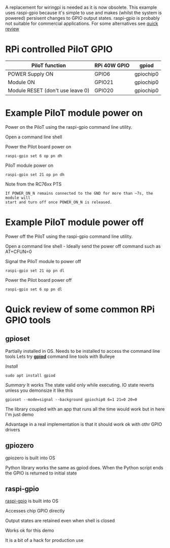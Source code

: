 A replacement for wiringpi is needed as it is now obsolete. This example uses raspi-gpio because it's simple to use and makes (whilst the system is powered) persisent changes to GPIO output states. raspi-gpio is probably not suitable for commercial applications. For some alternatives see [quick review](#Quick-review-of-some-common-RPi-GPIO-tools)

# RPi controlled PiloT GPIO
| PiloT function | RPi 40W GPIO | gpiod |
| --- | --- | --- |
| POWER Supply ON | GPIO6 | gpiochip0|
| Module ON | GPIO21 | gpiochip0|
| Module RESET (don't use leave 0) | GPIO20 | gpiochip0|


# Example PiloT module power on
Power on the PiloT using the raspi-gpio command line utility.

Open a command line shell  

Power the Pilot board power on  
```
raspi-gpio set 6 op pn dh
```

PiloT module power on  
```
raspi-gpio set 21 op pn dh
```

Note from the RC76xx PTS
```
If POWER_ON_N remains connected to the GND for more than ~7s, the module will
start and turn off once POWER_ON_N is released.
```


# Example PiloT module power off
Power off the PiloT using the raspi-gpio command line utility.  

Open a command line shell  - Ideally send the power off command such as AT+CFUN=0

Signal the PiloT module to power off  
```
raspi-gpio set 21 op pn dl
```


Power the Pilot board power off   
```
raspi-gpio set 6 op pn dl
```



# Quick review of some common RPi GPIO tools
## gpioset
Partially installed in OS. Needs to be installed to access the command line tools
Lets try **[gpiod](https://github.com/brgl/libgpiod)** command line tools with Bulleye

*Install*
```
sudo apt install gpiod
```

*Summary*
It works
The state valid only while executing. IO state reverts unless you demonsize it like this
```
gpioset --mode=signal --background gpiochip0 6=1 21=0 20=0
```


The library coupled with an app that runs all the time would work but in here I'm just demo

Advantage in a real implementation is that it should work ok with othr GPIO drivers

## gpiozero
gpiozero is built into OS

Python library works the same as gpiod does. When the Python script ends the GPIO is returned to initial state

## raspi-gpio
[raspi-gpio](https://github.com/RPi-Distro/raspi-gpio) is built into OS 

Accesses chip GPIO directly

Output states are retained even when shell is closed

Works ok for this demo

It is a bit of a hack for production use

